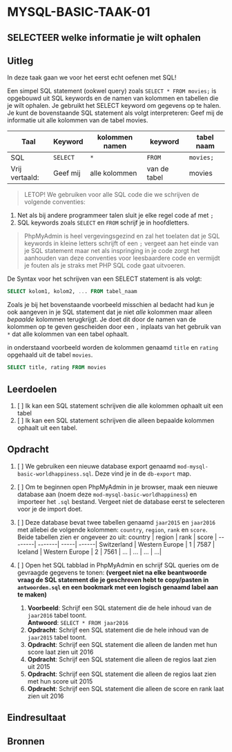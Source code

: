 # MYSQL-BASIC-TAAK-01

## SELECTEER welke informatie je wilt ophalen

## Uitleg

In deze taak gaan we voor het eerst echt oefenen met SQL! 

Een simpel SQL statement (ookwel query) zoals `SELECT * FROM movies;` is opgebouwd uit SQL keywords en de namen van kolommen en tabellen die je wilt ophalen. Je gebruikt het SELECT keyword om gegevens op te halen. Je kunt de bovenstaande SQL statement als volgt interpreteren: Geef mij de informatie uit alle kolommen van de tabel movies.

Taal | Keyword | kolommen namen | keyword | tabel naam | 
----|---------|----------|---------|---------- |
SQL | `SELECT` | `*`  | `FROM`  | `movies;`  
Vrij vertaald: | Geef mij  | alle kolommen | van de tabel | movies

> LETOP! We gebruiken voor alle SQL code die we schrijven de volgende conventies:  
1. Net als bij andere programmeer talen sluit je elke regel code af met `;`
2. SQL keywords zoals `SELECT` en `FROM` schrijf je in hoofdletters.

> PhpMyAdmin is heel vergevingsgezind en zal het toelaten dat je SQL keywords in kleine letters schrijft of een `;` vergeet aan het einde van je SQL statement maar net als inspringing in je code zorgt het aanhouden van deze conventies voor leesbaardere code en vermijdt je fouten als je straks met PHP SQL code gaat uitvoeren.

De Syntax voor het schrijven van een SELECT statement is als volgt:
```SQL
SELECT kolom1, kolom2, ... FROM tabel_naam
```

Zoals je bij het bovenstaande voorbeeld misschien al bedacht had kun je ook aangeven in je SQL statement dat je niet *alle* kolommen maar alleen *bepaalde* kolommen terugkrijgt. Je doet dit door de namen van de kolommen op te geven gescheiden door een `,` inplaats van het gebruik van `*` dat alle kolommen van een tabel ophaalt.

in onderstaand voorbeeld worden de kolommen genaamd `title` en `rating` opgehaald uit de tabel `movies`.
```sql
SELECT title, rating FROM movies
```

## Leerdoelen

1. [ ] Ik kan een SQL statement schrijven die alle kolommen ophaalt uit een tabel
2. [ ] Ik kan een SQL statement schrijven die alleen bepaalde kolommen ophaalt uit een tabel.

## Opdracht

1. [ ] We gebruiken een nieuwe database export genaamd `mod-mysql-basic-worldhappiness.sql`. Deze vind je in de `db-export` map.
2. [ ] Om te beginnen open PhpMyAdmin in je browser, maak een nieuwe database aan (noem deze `mod-mysql-basic-worldhappiness`) en importeer het `.sql` bestand. Vergeet niet de database eerst te selecteren voor je de import doet.
3. [ ] Deze database bevat twee tabellen genaamd `jaar2015` en `jaar2016` met allebei de volgende kolommen: `country`, `region`, `rank` en `score`. Beide tabellen zien er ongeveer zo uit:
   country | region | rank | score |
   --------| -------| -----| ------|
   Switzerland | Western Europe | 1 | 7587 |
   Iceland | Western Europe | 2 | 7561 |
   ... | ... | ... | ...|

4. [ ] Open het SQL tabblad in PhpMyAdmin en schrijf SQL queries om de gevraagde gegevens te tonen:
   **(vergeet niet na elke beantwoorde vraag de SQL statement die je geschreven hebt te copy/pasten in `antwoorden.sql` en een bookmark met een logisch genaamd label aan te maken)**
   1. **Voorbeeld**: Schrijf een SQL statement die de hele inhoud van de `jaar2016` tabel toont.  
    **Antwoord**: `SELECT * FROM jaar2016`
   2. **Opdracht**: Schrijf een SQL statement die de hele inhoud van de `jaar2015` tabel toont.
   3. **Opdracht**: Schrijf een SQL statement die alleen de landen met hun score laat zien uit 2016
   4. **Opdracht**: Schrijf een SQL statement die alleen de regios laat zien uit 2015
   5. **Opdracht**: Schrijf een SQL statement die alleen de regios laat zien met hun score uit 2015
   6. **Opdracht**: Schrijf een SQL statement die alleen de score en rank laat zien uit 2016

## Eindresultaat



## Bronnen

